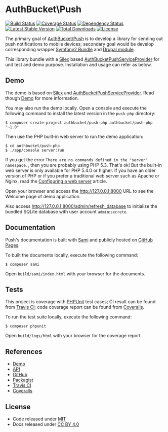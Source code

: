 AuthBucket\\Push
================

[![Build
Status](https://travis-ci.org/authbucket/push-php.svg?branch=master)](https://travis-ci.org/authbucket/push-php)
[![Coverage
Status](https://coveralls.io/repos/authbucket/push-php/badge.svg?branch=master&service=github)](https://coveralls.io/github/authbucket/push-php?branch=master)
[![Dependency
Status](https://www.versioneye.com/php/authbucket:push-php/dev-master/badge.svg)](https://www.versioneye.com/php/authbucket:push-php/dev-master)
[![Latest Stable
Version](https://poser.pugx.org/authbucket/push-php/v/stable.svg)](https://packagist.org/packages/authbucket/push-php)
[![Total
Downloads](https://poser.pugx.org/authbucket/push-php/downloads.svg)](https://packagist.org/packages/authbucket/push-php)
[![License](https://poser.pugx.org/authbucket/push-php/license.svg)](https://packagist.org/packages/authbucket/push-php)

The primary goal of [AuthBucket\\Push](http://push-php.authbucket.com/)
is to develop a library for sending out push notifications to mobile
devices; secondary goal would be develop corresponding wrapper [Symfony2
Bundle](http://symfony.com) and [Drupal module](https://www.drupal.org).

This library bundle with a [Silex](http://silex.sensiolabs.org/) based
[AuthBucketPushServiceProvider](https://github.com/authbucket/push-php/blob/master/src/Provider/AuthBucketPushServiceProvider.php)
for unit test and demo purpose. Installation and usage can refer as
below.

Demo
----

The demo is based on [Silex](http://silex.sensiolabs.org/) and
[AuthBucketPushServiceProvider](https://github.com/authbucket/push-php/blob/master/src/Provider/AuthBucketPushServiceProvider.php).
Read though [Demo](http://push-php.authbucket.com/demo) for more
information.

You may also run the demo locally. Open a console and execute the
following command to install the latest version in the `push-php`
directory:

    $ composer create-project authbucket/push-php authbucket/push-php "~1.0"

Then use the PHP built-in web server to run the demo application:

    $ cd authbucket/push-php
    $ ./app/console server:run

If you get the error
`There are no commands defined in the "server" namespace.`, then you are
probably using PHP 5.3. That's ok! But the built-in web server is only
available for PHP 5.4.0 or higher. If you have an older version of PHP
or if you prefer a traditional web server such as Apache or Nginx, read
the [Configuring a web
server](http://silex.sensiolabs.org/doc/web_servers.html) article.

Open your browser and access the <http://127.0.0.1:8000> URL to see the
Welcome page of demo application.

Also access <http://127.0.0.1:8000/admin/refresh_database> to initialize
the bundled SQLite database with user account `admin`:`secrete`.

Documentation
-------------

Push's documentation is built with
[Sami](https://github.com/fabpot/Sami) and publicly hosted on [GitHub
Pages](http://authbucket.github.io/push-php).

To built the documents locally, execute the following command:

    $ composer sami

Open `build/sami/index.html` with your browser for the documents.

Tests
-----

This project is coverage with [PHPUnit](http://phpunit.de/) test cases;
CI result can be found from [Travis
CI](https://travis-ci.org/authbucket/push-php); code coverage report can
be found from [Coveralls](https://coveralls.io/r/authbucket/push-php).

To run the test suite locally, execute the following command:

    $ composer phpunit

Open `build/logs/html` with your browser for the coverage report.

References
----------

-   [Demo](http://push-php.authbucket.com/demo)
-   [API](http://authbucket.github.io/push-php/)
-   [GitHub](https://github.com/authbucket/push-php)
-   [Packagist](https://packagist.org/packages/authbucket/push-php)
-   [Travis CI](https://travis-ci.org/authbucket/push-php)
-   [Coveralls](https://coveralls.io/r/authbucket/push-php)

License
-------

-   Code released under
    [MIT](https://github.com/authbucket/push-php/blob/master/LICENSE)
-   Docs released under [CC BY
    4.0](http://creativecommons.org/licenses/by/4.0/)
